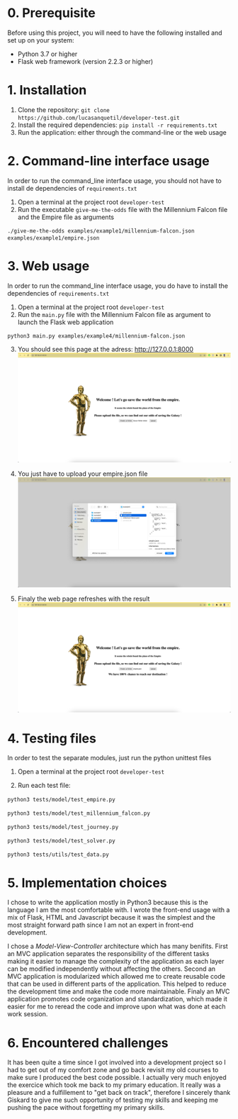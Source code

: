 # 0. Prerequisite
Before using this project, you will need to have the following installed and set up on your system:

- Python 3.7 or higher
- Flask web framework (version 2.2.3 or higher)

# 1. Installation

1. Clone the repository: `git clone https://github.com/lucasanquetil/developer-test.git`
2. Install the required dependencies: `pip install -r requirements.txt`
3. Run the application: either through the command-line or the web usage

# 2. Command-line interface usage
In order to run the command_line interface usage, you should not have to install de dependencies of `requirements.txt`

1. Open a terminal at the project root `developer-test`
2. Run the executable `give-me-the-odds` file with the Millennium Falcon file and the Empire file as arguments
```
./give-me-the-odds examples/example1/millennium-falcon.json examples/example1/empire.json
```

# 3. Web usage
In order to run the command_line interface usage, you do have to install the dependencies of `requirements.txt`

1. Open a terminal at the project root `developer-test`
2. Run the `main.py` file with the Millennium Falcon file as argument to launch the Flask web application
```
python3 main.py examples/example4/millennium-falcon.json
```
3. You should see this page at the adress: http://127.0.0.1:8000
![Index page screenshot of the web application](../resources/1%20index_page.png)
4. You just have to upload your empire.json file
![Index page screenshot of the web application when uploading a file](../resources/2%20upload%20file.png)

5. Finaly the web page refreshes with the result
![Index page screenshot of the result of the web application](../resources/3%20results.png)


# 4. Testing files
In order to test the separate modules, just run the python unittest files

1. Open a terminal at the project root `developer-test`

2. Run each test file:

`python3 tests/model/test_empire.py`

`python3 tests/model/test_millennium_falcon.py`

`python3 tests/model/test_journey.py`

`python3 tests/model/test_solver.py`

`python3 tests/utils/test_data.py`


# 5. Implementation choices
I chose to write the application mostly in Python3 because this is the language I am the most comfortable with. 
I wrote the front-end usage with a mix of Flask, HTML and Javascript because it was the simplest and the most straight forward path since I am not an expert in front-end development.

I chose a _Model-View-Controller_ architecture which has many benifits. 
First an MVC application separates the responsibility of the different tasks making it easier to manage the complexity of the application as each layer can be modified independently without affecting the others.
Second an MVC application is modularized which allowed me to create reusable code that can be used in different parts of the application. This helped to reduce the development time and make the code more maintainable.
Finaly an MVC application promotes code organization and standardization, which made it easier for me to reread the code and improve upon what was done at each work session. 


# 6. Encountered challenges
It has been quite a time since I got involved into a development project so I had to get out of my comfort zone and go back revisit my old courses to make sure I produced the best code possible. 
I actually very much enjoyed the exercice which took me back to my primary education. It really was a pleasure and a fulfillement to "get back on track", therefore I sincerely thank Giskard to give me such opportunity of testing my skills and keeping me pushing the pace without forgetting my primary skills.
